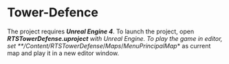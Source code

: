 # Tower-Defence

The project requires ***Unreal Engine 4***.
To launch the project, open ***RTS***_***TowerDefense.uproject*** with Unreal Engine.
To play the game in editor, set **/*Content*/*RTS*_*TowerDefense*/*Maps*/*MenuPrincipalMap** as current map and play it in a new editor window.
